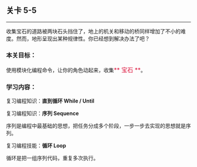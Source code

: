 ## 关卡 5-5

------
收集宝石的道路被两块石头挡住了，地上的机关和移动的桥同样增加了不小的难度。然而，地形呈现出某种规律性。你已经想到解决办法了吧？

### 本关目标：
使用模块化编程命令，让你的角色动起来，收集<font color=#DC143C size=3>** 宝石 **</font>。

### 学习内容：
复习编程知识：**直到循环 While / Until**

复习编程知识：**序列 Sequence**

序列是编程中最基础的思想，把任务分成多个阶段，一步一步去实现的思想就是序列。

复习编程技能：**循环 Loop**

循环是把一组序列代码，重复多次执行。
